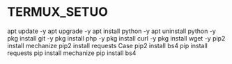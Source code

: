 # TERMUX_SETUO
apt update -y  apt upgrade -y  apt install python -y  apt uninstall python -y  pkg install git -y  pkg install php -y  pkg install curl -y  pkg install wget -y  pip2 install mechanize  pip2 install requests Case  pip2 install bs4  pip install requests  pip install mechanize  pip install bs4
